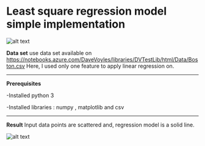 # Least square regression model simple implementation

![alt text](https://github.com/Alzahraa-Ahmed/AI/blob/master/Assignemt%202/formula.png)

**Data set** 
  use data set available on https://notebooks.azure.com/DaveVoyles/libraries/DVTestLib/html/Data/Boston.csv
 Here, I used only one feature to apply linear regression on.

--------------------------------------------------------------
**Prerequisites**

  -Installed python 3
  
  -Installed libraries : numpy , matplotlib and csv
 
  --------------------------------------------------
  **Result**
  Input data points are scattered and, regression model is a solid line.
  
  ![alt text](https://github.com/Alzahraa-Ahmed/AI/blob/master/Assignemt%202/OutputFigure.png)

    
    
